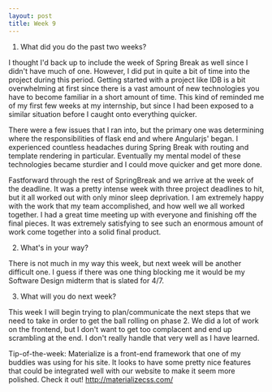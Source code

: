 ```yaml
---
layout: post
title: Week 9
---
```


1. What did you do the past two weeks?

I thought I'd back up to include the week of Spring Break as well since I didn't have much of one. 
However, I did put in quite a bit of time into the project during this period. Getting started with a project like IDB is a bit overwhelming at first since there is a vast amount of new technologies you have to become familiar in a short amount of time. This kind of reminded me of my first few weeks at my internship, but since I had been exposed to a similar situation before I caught onto everything quicker.

There were a few issues that I ran into, but the primary one was determining where the responsibilities of flask end and where Angularjs' began. I experienced countless headaches during Spring Break with routing and template rendering in particular. Eventually my mental model of these technologies became sturdier and I could move quicker and get more done. 

Fastforward through the rest of SpringBreak and we arrive at the week of the deadline. It was a pretty intense week with three project deadlines to hit, but it all worked out with only minor sleep deprivation. I am extremely happy with the work that my team accomplished, and how well we all worked together. I had a great time meeting up with everyone and finishing off the final pieces. It was extremely satisfying to see such an enormous amount of work come together into a solid final product.

2. What's in your way?

There is not much in my way this week, but next week will be another difficult one. I guess if there was one thing blocking me it would be my Software Design midterm that is slated for 4/7.

3. What will you do next week?

This week I will begin trying to plan/communicate the next steps that we need to take in order to get the ball rolling on phase 2. We did a lot of work on the frontend, but I don't want to get too complacent and end up scrambling at the end. I don't really handle that very well as I have learned.

Tip-of-the-week: Materialize is a front-end framework that one of my buddies was using for his site. It looks to have some pretty nice features that could be integrated well with our website to make it seem more polished. Check it out!
http://materializecss.com/
